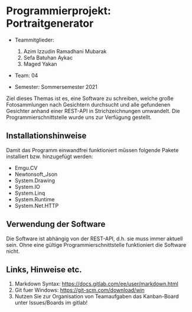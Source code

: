 # Programmierprojekt: Portraitgenerator

* Teammitglieder:
	1. Azim Izzudin Ramadhani Mubarak
	2. Sefa Batuhan Aykac
	3. Maged Yakan
	


* Team: 04
* Semester: Sommersemester 2021 

Ziel dieses Themas ist es, eine Software zu schreiben, welche große Fotosammlungen nach Gesichtern durchsucht und alle gefundenen Gesichter anhand einer REST-API in Strichzeichnungen umwandelt. Die Programmierschnittstelle wurde uns zur Verfügung gestellt.

## Installationshinweise

Damit das Programm einwandfrei funktioniert müssen folgende Pakete installiert bzw. hinzugefügt werden:
- Emgu.CV
- Newtonsoft_Json
- System.Drawing
- System.IO 
- System.Linq
- System.Runtime
- System.Net.HTTP 

## Verwendung der Software

Die Software ist abhängig von der REST-API, d.h. sie muss immer aktuell sein.
Ohne eine gültige Programmierschnittstelle funktioniert die Software nicht.

## Links, Hinweise etc.

1. Markdown Syntax: https://docs.gitlab.com/ee/user/markdown.html
2. Git fuer Windows: https://git-scm.com/download/win
3. Nutzen Sie zur Organisation von Teamaufgaben das Kanban-Board unter Issues/Boards im gitlab!